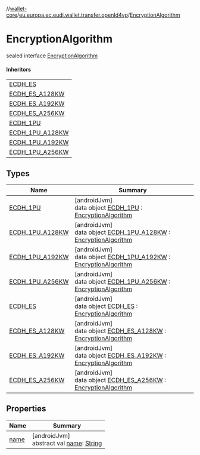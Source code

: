 //[wallet-core](../../../index.md)/[eu.europa.ec.eudi.wallet.transfer.openId4vp](../index.md)/[EncryptionAlgorithm](index.md)

# EncryptionAlgorithm

sealed interface [EncryptionAlgorithm](index.md)

#### Inheritors

| |
|---|
| [ECDH_ES](-e-c-d-h_-e-s/index.md) |
| [ECDH_ES_A128KW](-e-c-d-h_-e-s_-a128-k-w/index.md) |
| [ECDH_ES_A192KW](-e-c-d-h_-e-s_-a192-k-w/index.md) |
| [ECDH_ES_A256KW](-e-c-d-h_-e-s_-a256-k-w/index.md) |
| [ECDH_1PU](-e-c-d-h_1-p-u/index.md) |
| [ECDH_1PU_A128KW](-e-c-d-h_1-p-u_-a128-k-w/index.md) |
| [ECDH_1PU_A192KW](-e-c-d-h_1-p-u_-a192-k-w/index.md) |
| [ECDH_1PU_A256KW](-e-c-d-h_1-p-u_-a256-k-w/index.md) |

## Types

| Name                                                 | Summary                                                                                                            |
|------------------------------------------------------|--------------------------------------------------------------------------------------------------------------------|
| [ECDH_1PU](-e-c-d-h_1-p-u/index.md)                  | [androidJvm]<br>data object [ECDH_1PU](-e-c-d-h_1-p-u/index.md) : [EncryptionAlgorithm](index.md)                  |
| [ECDH_1PU_A128KW](-e-c-d-h_1-p-u_-a128-k-w/index.md) | [androidJvm]<br>data object [ECDH_1PU_A128KW](-e-c-d-h_1-p-u_-a128-k-w/index.md) : [EncryptionAlgorithm](index.md) |
| [ECDH_1PU_A192KW](-e-c-d-h_1-p-u_-a192-k-w/index.md) | [androidJvm]<br>data object [ECDH_1PU_A192KW](-e-c-d-h_1-p-u_-a192-k-w/index.md) : [EncryptionAlgorithm](index.md) |
| [ECDH_1PU_A256KW](-e-c-d-h_1-p-u_-a256-k-w/index.md) | [androidJvm]<br>data object [ECDH_1PU_A256KW](-e-c-d-h_1-p-u_-a256-k-w/index.md) : [EncryptionAlgorithm](index.md) |
| [ECDH_ES](-e-c-d-h_-e-s/index.md)                    | [androidJvm]<br>data object [ECDH_ES](-e-c-d-h_-e-s/index.md) : [EncryptionAlgorithm](index.md)                    |
| [ECDH_ES_A128KW](-e-c-d-h_-e-s_-a128-k-w/index.md)   | [androidJvm]<br>data object [ECDH_ES_A128KW](-e-c-d-h_-e-s_-a128-k-w/index.md) : [EncryptionAlgorithm](index.md)   |
| [ECDH_ES_A192KW](-e-c-d-h_-e-s_-a192-k-w/index.md)   | [androidJvm]<br>data object [ECDH_ES_A192KW](-e-c-d-h_-e-s_-a192-k-w/index.md) : [EncryptionAlgorithm](index.md)   |
| [ECDH_ES_A256KW](-e-c-d-h_-e-s_-a256-k-w/index.md)   | [androidJvm]<br>data object [ECDH_ES_A256KW](-e-c-d-h_-e-s_-a256-k-w/index.md) : [EncryptionAlgorithm](index.md)   |

## Properties

| Name | Summary |
|---|---|
| [name](name.md) | [androidJvm]<br>abstract val [name](name.md): [String](https://kotlinlang.org/api/latest/jvm/stdlib/kotlin/-string/index.html) |
